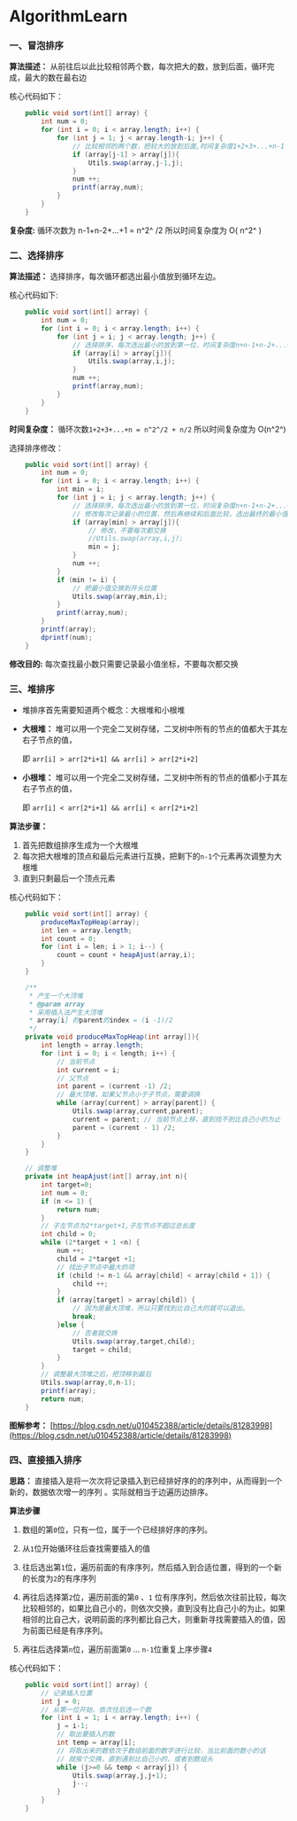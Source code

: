# AlgorithmLearn

### 一、冒泡排序

**算法描述：** 从前往后以此比较相邻两个数，每次把大的数，放到后面，循环完成，最大的数在最右边

核心代码如下：

``` java
	public void sort(int[] array) {
        int num = 0;
        for (int i = 0; i < array.length; i++) {
            for (int j = 1; j < array.length-i; j++) {
                // 比较相邻的两个数，把较大的放到后面,时间复杂度1+2+3+...+n-1 = n^2/2
                if (array[j-1] > array[j]){
                    Utils.swap(array,j-1,j);
                }
                num ++;
                printf(array,num);
            }
        }
    }
```

**复杂度:** 循环次数为 n-1+n-2+...+1 = n^2^ /2   所以时间复杂度为 O( n^2^ )

### 二、选择排序

**算法描述：** 选择排序，每次循环都选出最小值放到循环左边。

核心代码如下:

``` java
    public void sort(int[] array) {
        int num = 0;
        for (int i = 0; i < array.length; i++) {
            for (int j = i; j < array.length; j++) {
                // 选择排序，每次选出最小的放到第一位，时间复杂度n+n-1+n-2+...+1 = (n+1) *n / 2
                if (array[i] > array[j]){
                    Utils.swap(array,i,j);
                }
                num ++;
                printf(array,num);
            }
        }
    }
```

**时间复杂度：** 循环次数`1+2+3+...+n = n^2^/2 + n/2` 所以时间复杂度为 O(n^2^)

选择排序修改：

``` java
    public void sort(int[] array) {
        int num = 0;
        for (int i = 0; i < array.length; i++) {
            int min = i;
            for (int j = i; j < array.length; j++) {
                // 选择排序，每次选出最小的放到第一位，时间复杂度n+n-1+n-2+...+1 = (n+1) *n / 2
                // 修改每次记录最小的位置，然后再继续和后面比较，选出最终的最小值
                if (array[min] > array[j]){
                    // 修改，不要每次都交换
                    //Utils.swap(array,i,j);
                    min = j;
                }
                num ++;
            }
            if (min != i) {
                // 把最小值交换到开头位置
                Utils.swap(array,min,i);
            }
            printf(array,num);
        }
        printf(array);
        dprintf(num);
    }
```

**修改目的:** 每次查找最小数只需要记录最小值坐标，不要每次都交换

### 三、堆排序

* 堆排序首先需要知道两个概念：大根堆和小根堆

* **大根堆：** 堆可以用一个完全二叉树存储，二叉树中所有的节点的值都大于其左右子节点的值，

  即 `arr[i] > arr[2*i+1] && arr[i] > arr[2*i+2]`

* **小根堆：** 堆可以用一个完全二叉树存储，二叉树中所有的节点的值都小于其左右子节点的值，

  即 `arr[i] < arr[2*i+1] && arr[i] < arr[2*i+2]`

**算法步骤：**

1. 首先把数组排序生成为一个大根堆
2. 每次把大根堆的顶点和最后元素进行互换，把剩下的`n-1`个元素再次调整为大根堆
3. 直到只剩最后一个顶点元素

核心代码如下：

``` java
    public void sort(int[] array) {
        produceMaxTopHeap(array);
        int len = array.length;
        int count = 0;
        for (int i = len; i > 1; i--) {
            count = count + heapAjust(array,i);
        }
    }

    /**
     * 产生一个大顶堆
     * @param array
     * 采用插入法产生大顶堆
     * array[i] 的parent的index = (i -1)/2
     */
    private void produceMaxTopHeap(int array[]){
        int length = array.length;
        for (int i = 0; i < length; i++) {
            // 当前节点
            int current = i;
            // 父节点
            int parent = (current -1) /2;
            // 最大顶堆，如果父节点小于子节点，需要调换
            while (array[current] > array[parent]) {
                Utils.swap(array,current,parent);
                current = parent; // 当前节点上移，直到找不到比自己小的为止
                parent = (current - 1) /2;
            }
        }
    }

    // 调整堆
    private int heapAjust(int[] array,int n){
        int target=0;
        int num = 0;
        if (n <= 1) {
            return num;
        }
        // 子左节点为2*target+1,子左节点不超过总长度
        int child = 0;
        while (2*target + 1 <n) {
            num ++;
            child = 2*target +1;
            // 找出子节点中最大的项
            if (child != n-1 && array[child] < array[child + 1]) {
                child ++;
            }
            if (array[target] > array[child]) {
                // 因为是最大顶堆，所以只要找到比自己大的就可以退出。
                break;
            }else {
                // 否者就交换
                Utils.swap(array,target,child);
                target = child;
            }
        }
        // 调整最大顶堆之后，把顶移到最后
        Utils.swap(array,0,n-1);
        printf(array);
        return num;
    }
```

**图解参考：** [https://blog.csdn.net/u010452388/article/details/81283998](https://blog.csdn.net/u010452388/article/details/81283998)

### 四、直接插入排序

**思路：** 直接插入是将一次次将记录插入到已经排好序的的序列中，从而得到一个新的，数据依次增一的序列 。实际就相当于边遍历边排序。

**算法步骤**

1. 数组的第`0`位，只有一位，属于一个已经排好序的序列。

2. 从`1`位开始循环往后查找需要插入的值

3. 往后选出第`1`位，遍历前面的有序序列，然后插入到合适位置，得到的一个新的长度为`2`的有序序列

4. 再往后选择第`2`位，遍历前面的第`0` 、`1` 位有序序列，然后依次往前比较，每次比较相邻的，如果比自己小的，则依次交换，直到没有比自己小的为止。如果相邻的比自己大，说明前面的序列都比自己大，则重新寻找需要插入的值，因为前面已经是有序序列。

5. 再往后选择第`n`位，遍历前面第`0` ... `n-1`位重复上序步骤`4` 

核心代码如下：

``` java
    public void sort(int[] array) {
        // 记录插入位置
        int j = 0;
        // 从第一位开始，依次往后选一个数
        for (int i = 1; i < array.length; i++) {
            j = i-1;
            // 取出要插入的数
            int temp = array[i];
            // 将取出来的数依次于数组前面的数字进行比较，当比前面的数小的话
            // 就挨个交换，直到遇到比自己小的，或者到数组头
            while (j>=0 && temp < array[j]) {
                Utils.swap(array,j,j+1);
                j--;
            }
        }
    }
```

